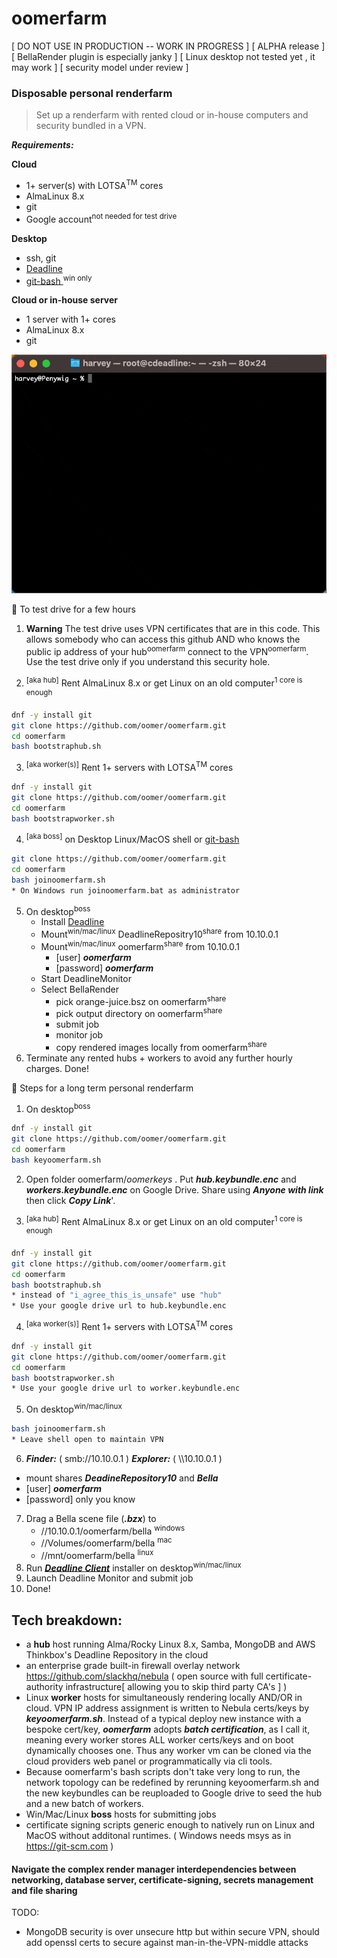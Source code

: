 # oomerfarm

[ DO NOT USE IN PRODUCTION -- WORK IN PROGRESS ]
[ ALPHA release ]
[ BellaRender plugin is especially janky ]
[ Linux desktop not tested yet , it may work ]
[ security model under review ]

### Disposable personal renderfarm
>Set up a renderfarm with rented cloud or in-house computers and security bundled in a VPN.

***Requirements:***

**Cloud**
- 1+ server(s) with LOTSA<sup>TM</sup> cores
- AlmaLinux 8.x 
- git
- Google account<sup>not needed for test drive</sup>

**Desktop**
- ssh, git 
- [ Deadline ]( https://awsthinkbox.com )
- [ git-bash ]( https://git-scm.com )<sup>win only</sup>

**Cloud or in-house server**
- 1 server with 1+ cores
- AlmaLinux 8.x 
- git

![image](./img/bootstraphub.gif )

 📘 To test drive for a few hours

1. **Warning** The test drive uses VPN certificates that are in this code. This allows somebody who can access this github AND who knows the public ip address of your hub<sup>oomerfarm</sup> connect to the VPN<sup>oomerfarm</sup>. Use the test drive only if you understand this security hole. 

2. <sup>[aka hub]</sup> Rent AlmaLinux 8.x or get Linux on an old computer<sup>1 core is enough</sup>

```sh
dnf -y install git
git clone https://github.com/oomer/oomerfarm.git
cd oomerfarm 
bash bootstraphub.sh
```
3. <sup>[aka worker(s)]</sup> Rent 1+ servers with LOTSA<sup>TM</sup> cores

```sh
dnf -y install git
git clone https://github.com/oomer/oomerfarm.git
cd oomerfarm 
bash bootstrapworker.sh
```

4. <sup>[aka boss]</sup> on Desktop Linux/MacOS shell or [ git-bash ]( https://git-scm.com )
```sh
git clone https://github.com/oomer/oomerfarm.git
cd oomerfarm 
bash joinoomerfarm.sh
* On Windows run joinoomerfarm.bat as administrator
```
5. On desktop<sup>boss</sup>
    - Install [ Deadline ]( https://awsthinkbox.com )
    - Mount<sup>win/mac/linux</sup> DeadlineRepositry10<sup>share</sup> from 10.10.0.1 
    - Mount<sup>win/mac/linux</sup> oomerfarm<sup>share</sup> from 10.10.0.1
        - [user] ***oomerfarm***
        - [password] ***oomerfarm***
    - Start DeadlineMonitor
    - Select BellaRender 
        - pick orange-juice.bsz on oomerfarm<sup>share</sup>
        - pick output directory on oomerfarm<sup>share</sup>
        - submit job
        - monitor job
        - copy rendered images locally from oomerfarm<sup>share</sup>
6. Terminate any rented hubs + workers to avoid any further hourly charges. Done!

 📘 Steps for a long term personal renderfarm

1. On desktop<sup>boss</sup>

```sh
dnf -y install git
git clone https://github.com/oomer/oomerfarm.git
cd oomerfarm 
bash keyoomerfarm.sh
```

2. Open folder oomerfarm/_oomerkeys_ . Put ***hub.keybundle.enc*** and ***workers.keybundle.enc*** on Google Drive. Share using ***Anyone with link*** then click ***Copy Link***'. 

3. <sup>[aka hub]</sup> Rent AlmaLinux 8.x or get Linux on an old computer<sup>1 core is enough</sup>

```sh
dnf -y install git
git clone https://github.com/oomer/oomerfarm.git
cd oomerfarm 
bash bootstraphub.sh
* instead of "i_agree_this_is_unsafe" use "hub"
* Use your google drive url to hub.keybundle.enc
```
4. <sup>[aka worker(s)]</sup> Rent 1+ servers with LOTSA<sup>TM</sup> cores

```sh
dnf -y install git
git clone https://github.com/oomer/oomerfarm.git
cd oomerfarm 
bash bootstrapworker.sh
* Use your google drive url to worker.keybundle.enc
```
5. On desktop<sup>win/mac/linux</sup>
```sh
bash joinoomerfarm.sh
* Leave shell open to maintain VPN
```
6. ***Finder:*** ( smb://10.10.0.1 )
***Explorer:*** ( \\\\10.10.0.1 )
 - mount shares ***DeadineRepository10*** and ***Bella***
 - [user] ***oomerfarm***
 - [password] only you know
7. Drag a Bella scene file (***.bzx***) to 
    - //10.10.0.1/oomerfarm/bella <sup>windows</sup>
    - //Volumes/oomerfarm/bella <sup>mac</sup>
    - //mnt/oomerfarm/bella <sup>linux</sup>
8. Run [***Deadline Client***](https://awsthinkbox.com) installer on desktop<sup>win/mac/linux</sup>
9. Launch Deadline Monitor and submit job
10. Done!

## Tech breakdown:
-  a **hub** host running Alma/Rocky Linux 8.x, Samba, MongoDB and AWS Thinkbox's Deadline Repository in the cloud
- an enterprise grade built-in firewall overlay network https://github.com/slackhq/nebula ( open source with full certificate-authority infrastructure[ allowing you to skip third party CA's ] )
- Linux **worker** hosts for simultaneously rendering locally AND/OR in cloud. VPN IP address assignment is written to Nebula certs/keys by ***keyoomerfarm.sh***. Instead of a typical deploy new instance with a bespoke cert/key, ***oomerfarm*** adopts ***batch certification***, as I call it, meaning every worker stores ALL worker certs/keys and on boot dynamically chooses one. Thus any worker vm can be cloned via the cloud providers web panel or programmatically via cli tools.
- Because oomerfarm's bash scripts don't take very long to run, the network topology can be redefined by rerunning keyoomerfarm.sh and the new keybundles can be reuploaded to Google drive to seed the hub and a new batch of workers.
- Win/Mac/Linux **boss** hosts for submitting jobs
- certificate signing scripts generic enough to natively run on Linux and MacOS without additonal runtimes.
( Windows needs msys as in https://git-scm.com )

#### Navigate the complex render manager interdependencies between networking, database server, certificate-signing, secrets management and file sharing


TODO:
- MongoDB security is over unsecure http but within secure VPN, should add openssl certs to secure against man-in-the-VPN-middle attacks
